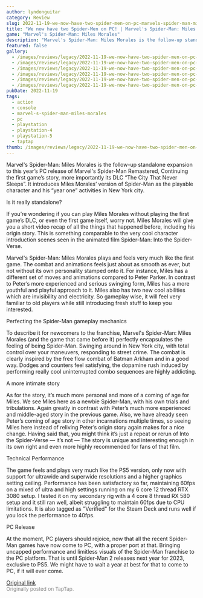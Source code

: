 ```yaml
---
author: lyndonguitar
category: Review
slug: 2022-11-19-we-now-have-two-spider-men-on-pc-marvels-spider-man-miles-morales-first-impressions
title: "We now have two Spider-Men on PC! | Marvel's Spider-Man: Miles Morales - First Impressions"
game: "Marvel's Spider-Man: Miles Morales"
description: "Marvel's Spider-Man: Miles Morales is the follow-up standalone expansion to this year’s PC release of Marvel's Spider-Man Remastered, Continuing the first game’s story, more importantly its DLC “The City That Never Sleeps”. It introduces Miles Morales’ version of Spider-Man as the playable character and his “year one” activities in New York city."
featured: false
gallery:
  - /images/reviews/legacy/2022-11-19-we-now-have-two-spider-men-on-pc--marvels-spider-man-miles-morales---first-impressions-0.avif
  - /images/reviews/legacy/2022-11-19-we-now-have-two-spider-men-on-pc--marvels-spider-man-miles-morales---first-impressions-1.avif
  - /images/reviews/legacy/2022-11-19-we-now-have-two-spider-men-on-pc--marvels-spider-man-miles-morales---first-impressions-2.avif
  - /images/reviews/legacy/2022-11-19-we-now-have-two-spider-men-on-pc--marvels-spider-man-miles-morales---first-impressions-3.avif
  - /images/reviews/legacy/2022-11-19-we-now-have-two-spider-men-on-pc--marvels-spider-man-miles-morales---first-impressions-4.avif
  - /images/reviews/legacy/2022-11-19-we-now-have-two-spider-men-on-pc--marvels-spider-man-miles-morales---first-impressions-5.avif
pubDate: 2022-11-19
tags:
  - action
  - console
  - marvel-s-spider-man-miles-morales
  - pc
  - playstation
  - playstation-4
  - playstation-5
  - taptap
thumb: /images/reviews/legacy/2022-11-19-we-now-have-two-spider-men-on-pc--marvels-spider-man-miles-morales---first-impressions-0.avif
---
```


Marvel's Spider-Man: Miles Morales is the follow-up standalone expansion to this year’s PC release of Marvel's Spider-Man Remastered, Continuing the first game’s story, more importantly its DLC “The City That Never Sleeps”. It introduces Miles Morales’ version of Spider-Man as the playable character and his “year one” activities in New York city.

Is it really standalone?

If you’re wondering if you can play Miles Morales without playing the first game’s DLC, or even the first game itself, worry not. Miles Morales will give you a short video recap of all the things that happened before, including his origin story. This is something comparable to the very cool character introduction scenes seen in the animated film Spider-Man: Into the Spider-Verse.

Marvel's Spider-Man: Miles Morales plays and feels very much like the first game. The combat and animations feels just about as smooth as ever, but not without its own personality stamped onto it. For instance, Miles has a different set of moves and animations compared to Peter Parker. In contrast to Peter’s more experienced and serious swinging form, Miles has a more youthful and playful approach to it. Miles also has two new cool abilities which are invisibility and electricity. So gameplay wise, it will feel very familiar to old players while still introducing fresh stuff to keep you interested.

Perfecting the Spider-Man gameplay mechanics

To describe it for newcomers to the franchise, Marvel's Spider-Man: Miles Morales (and the game that came before it) perfectly encapsulates the feeling of being Spider-Man. Swinging around in New York city, with total control over your maneuvers, responding to street crime. The combat is clearly inspired by the free flow combat of Batman Arkham and in a good way. Dodges and counters feel satisfying, the dopamine rush induced by performing really cool uninterrupted combo sequences are highly addicting.

A more intimate story

As for the story, it’s much more personal and more of a coming of age for Miles. We see Miles here as a newbie Spider-Man, with his own trials and tribulations. Again greatly in contrast with Peter’s much more experienced and middle-aged story in the previous game. Also, we have already seen Peter’s coming of age story in other incarnations multiple times, so seeing Miles here instead of reliving Peter’s origin story again makes for a nice change. Having said that, you might think it’s just a repeat or rerun of Into the Spider-Verse — it’s not — The story is unique and interesting enough in its own right and even more highly recommended for fans of that film.

Technical Performance

The game feels and plays very much like the PS5 version, only now with support for ultrawide and superwide resolutions and a higher graphics setting ceiling. Performance has been satisfactory so far, maintaining 60fps on a mixed of ultra and high settings running on my 6 core 12 thread RTX 3080 setup. I tested it on my secondary rig with a 4 core 8 thread RX 580 setup and it still ran well, albeit struggling to maintain 60fps due to CPU limitations. It is also tagged as "Verified" for the Steam Deck and runs well if you lock the performance to 40fps.

PC Release

At the moment, PC players should rejoice, now that all the recent Spider-Man games have now come to PC, with a proper port at that. Bringing uncapped performance and limitless visuals of the Spider-Man franchise to the PC platform. That is until Spider-Man 2 releases next year for 2023, exclusive to PS5. We might have to wait a year at best for that to come to PC, if it will ever come.

[Original link](https://www.taptap.io/post/3187226)<br><span style="font-size: 0.95em; color: #888;">Originally posted on TapTap.</span>